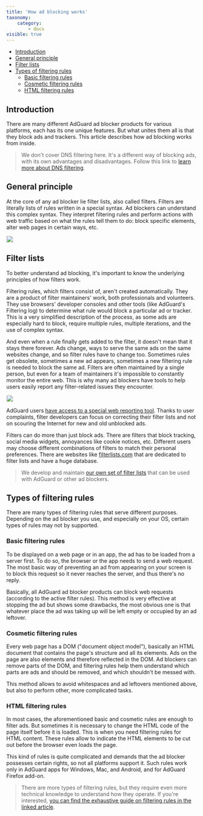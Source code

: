 ```yaml
---
title: 'How ad blocking works'
taxonomy:
    category:
        - docs
visible: true
---
```


*   [Introduction](#introduction)
*   [General principle](#general)
*   [Filter lists](#filter-lists)
*   [Types of filtering rules](#types-filtering)
    *   [Basic filtering rules](#basic)
    *   [Cosmetic filtering rules](#cosmetic)
    *   [HTML filtering rules](#html)

<a name="introduction"></a>

## Introduction

There are many different AdGuard ad blocker products for various platforms, each has its one unique features. But what unites them all is that they block ads and trackers. This article describes how ad blocking works from inside. 

> We don't cover DNS filtering here. It's a different way of blocking ads, with its own advantages and disadvantages. Follow this link to [learn more about DNS filtering](https://kb.adguard.com/en/general/dns-filtering).

<a name="general"></a>

## General principle

At the core of any ad blocker lie filter lists, also called filters. Filters are literally lists of rules written in a special syntax. Ad blockers can understand this complex syntax. They interpret filtering rules and perform actions with web traffic based on what the rules tell them to do: block specific elements, alter web pages in certain ways, etc.

<img src="https://cdn.adguard.com/public/Adguard/Blog/manifestv3/adblockingworks.png" style="max-width: 750px; border: 1px solid #efefef;">

<a name="filter-lists"></a>

## Filter lists

To better understand ad blocking, it's important to know the underlying principles of how filters work.

Filtering rules, which filters consist of, aren't created automatically. They are a product of filter maintainers' work, both professionals and volunteers. They use browsers' developer consoles and other tools (like AdGuard's Filtering log) to determine what rule would block a particular ad or tracker. This is a very simplified description of the process, as some ads are especially hard to block, require multiple rules, multiple iterations, and the use of complex syntax.

And even when a rule finally gets added to the filter, it doesn't mean that it stays there forever. Ads change, ways to serve the same ads on the same websites change, and so filter rules have to change too. Sometimes rules get obsolete, sometimes a new ad appears, sometimes a new filtering rule is needed to block the same ad. Filters are often maintained by a single person, but even for a team of maintainers it's impossible to constantly monitor the entire web. This is why many ad blockers have tools to help users easily report any filter-related issues they encounter.

<img src="https://cdn.adguard.com/public/Adguard/Blog/manifestv3/filtersupdates.png" style="max-width: 750px; border: 1px solid #efefef;">

AdGuard users [have access to a special web reporting tool](https://reports.adguard.com/new_issue.html). Thanks to user complaints, filter developers can focus on correcting their filter lists and not on scouring the Internet for new and old unblocked ads.

Filters can do more than just block ads. There are filters that block tracking, social media widgets, annoyances like cookie notices, etc. Different users may choose different combinations of filters to match their personal preferences. There are websites like [filterlists.com](https://filterlists.com/) that are dedicated to filter lists and have a huge database.

> We develop and maintain [our own set of filter lists](https://kb.adguard.com/en/general/adguard-ad-filters) that can be used with AdGuard or other ad blockers.


<a name="types-filtering"></a>

## Types of filtering rules

There are many types of filtering rules that serve different purposes. Depending on the ad blocker you use, and especially on your OS, certain types of rules may not by supported.

<a name="basic"></a>

### Basic filtering rules

To be displayed on a web page or in an app, the ad has to be loaded from a server first. To do so, the browser or the app needs to send a web request. The most basic way of preventing an ad from appearing on your screen is to block this request so it never reaches the server, and thus there's no reply.

Basically, all AdGuard ad blocker products can block web requests (according to the active filter rules). This method is very effective at stopping the ad but shows some drawbacks, the most obvious one is that whatever place the ad was taking up will be left empty or occupied by an ad leftover.

<a name="cosmetic"></a>

### Cosmetic filtering rules

Every web page has a DOM ("document object model"), basically an HTML document that contains the page's structure and all its elements. Ads on the page are also elements and therefore reflected in the DOM. Ad blockers can remove parts of the DOM, and filtering rules help them understand which parts are ads and should be removed, and which shouldn't be messed with.

This method allows to avoid whitespaces and ad leftovers mentioned above, but also to perform other, more complicated tasks.

<a name="html"></a>

### HTML filtering rules

In most cases, the aforementioned basic and cosmetic rules are enough to filter ads. But sometimes it is necessary to change the HTML code of the page itself before it is loaded. This is when you need filtering rules for HTML content. These rules allow to indicate the HTML elements to be cut out before the browser even loads the page.

This kind of rules is quite complicated and demands that the ad blocker possesses certain rights, so not all platforms support it. Such rules work only in AdGuard apps for Windows, Mac, and Android, and for AdGuard Firefox add-on.

> There are more types of filtering rules, but they require even more technical knowledge to understand how they operate. If you're interested, [you can find the exhaustive guide on filtering rules in the linked article](https://kb.adguard.com/en/general/how-to-create-your-own-ad-filters).